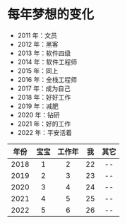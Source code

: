 # 每年梦想的变化

- 2011 年：文员
- 2012 年：黑客
- 2013 年：软件四级
- 2014 年：软件工程师
- 2015 年：同上
- 2016 年：全栈工程师
- 2017 年：成为自己
- 2018 年：好好工作
- 2019 年：减肥
- 2020 年：钻研
- 2021 年：好的工作
- 2022 年：平安活着

| 年份 | 宝宝 | 工作年 | 我  | 其它 |
| :--: | :--: | :----: | :-: | :--: |
| 2018 |  1   |   2    | 22  |  --  |
| 2019 |  2   |   3    | 23  |  --  |
| 2020 |  3   |   4    | 24  |  --  |
| 2021 |  4   |   5    | 25  |  --  |
| 2022 |  5   |   6    | 26  |  --  |
